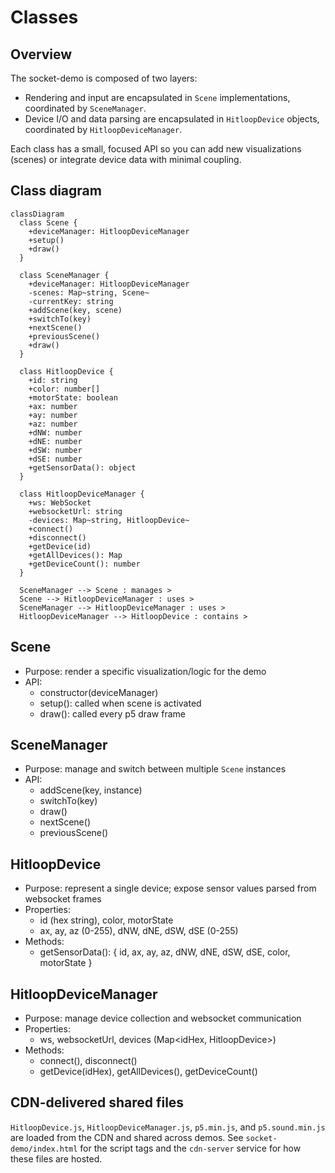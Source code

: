 # Classes

## Overview

The socket-demo is composed of two layers:

- Rendering and input are encapsulated in `Scene` implementations, coordinated by `SceneManager`.
- Device I/O and data parsing are encapsulated in `HitloopDevice` objects, coordinated by `HitloopDeviceManager`.

Each class has a small, focused API so you can add new visualizations (scenes) or integrate device data with minimal coupling.

## Class diagram

```mermaid
classDiagram
  class Scene {
    +deviceManager: HitloopDeviceManager
    +setup()
    +draw()
  }

  class SceneManager {
    +deviceManager: HitloopDeviceManager
    -scenes: Map~string, Scene~
    -currentKey: string
    +addScene(key, scene)
    +switchTo(key)
    +nextScene()
    +previousScene()
    +draw()
  }

  class HitloopDevice {
    +id: string
    +color: number[]
    +motorState: boolean
    +ax: number
    +ay: number
    +az: number
    +dNW: number
    +dNE: number
    +dSW: number
    +dSE: number
    +getSensorData(): object
  }

  class HitloopDeviceManager {
    +ws: WebSocket
    +websocketUrl: string
    -devices: Map~string, HitloopDevice~
    +connect()
    +disconnect()
    +getDevice(id)
    +getAllDevices(): Map
    +getDeviceCount(): number
  }

  SceneManager --> Scene : manages >
  Scene --> HitloopDeviceManager : uses >
  SceneManager --> HitloopDeviceManager : uses >
  HitloopDeviceManager --> HitloopDevice : contains >
```

## Scene

- Purpose: render a specific visualization/logic for the demo
- API:
  - constructor(deviceManager)
  - setup(): called when scene is activated
  - draw(): called every p5 draw frame

## SceneManager

- Purpose: manage and switch between multiple `Scene` instances
- API:
  - addScene(key, instance)
  - switchTo(key)
  - draw()
  - nextScene()
  - previousScene()

## HitloopDevice

- Purpose: represent a single device; expose sensor values parsed from websocket frames
- Properties:
  - id (hex string), color, motorState
  - ax, ay, az (0-255), dNW, dNE, dSW, dSE (0-255)
- Methods:
  - getSensorData(): { id, ax, ay, az, dNW, dNE, dSW, dSE, color, motorState }

## HitloopDeviceManager

- Purpose: manage device collection and websocket communication
- Properties:
  - ws, websocketUrl, devices (Map<idHex, HitloopDevice>)
- Methods:
  - connect(), disconnect()
  - getDevice(idHex), getAllDevices(), getDeviceCount()

## CDN-delivered shared files

`HitloopDevice.js`, `HitloopDeviceManager.js`, `p5.min.js`, and `p5.sound.min.js` are loaded from the CDN and shared across demos. See `socket-demo/index.html` for the script tags and the `cdn-server` service for how these files are hosted.
